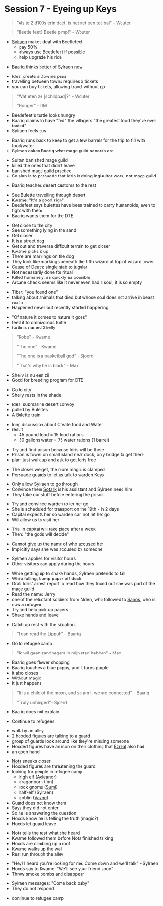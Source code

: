 # Session 7 - Eyeing up Keys

> "Als je 2 d100s erin doet, is het net een teelbal" - Wouter

> "Beetle feet? Beetle pimp!" - Wouter

- [Sylraen](https://bookstack.hemels.me/books/Inquisitors/page/sylraen-morra) makes deal with Beetlefeet
    - pay 50%
    - always use Beetlefeet if possible
    - help upgrade his ride

+ [Baariq](https://bookstack.hemels.me/books/Inquisitors/page/baariq) thinks better of Sylraen now

- Idea: create a Downie pass
- travelling between towns requires x tickets
- you can buy tickets, allowing travel without gp

> "Wat eten ze [schildpad]?" - Wouter
>
> "Honger" - DM

- Beetlefeet's turtle looks hungry
- Baariq claims to have "fed" the villagers "the greatest food they've ever tasted"
- Sylraen feels sus

+ Baariq runs back to keep to get a few barrels for the trip to fill with food/water
+ Sylraen askes Baariq what mage guild accords are

- Sultan banished mage guild
- killed the ones that didn't leave
- banished mage guild practice
- So plan is to persuade that Idris is doing ingisuitor work, not mage guild

+ Baariq teaches desert customs to the rest

- See Bulette travelling through desert
- [Kwame](https://bookstack.hemels.me/books/Inquisitors/page/kwame): "It's a good sign"
- Beetlefeet says bulettes have been trained to carry humanoids, even to fight with them
- Baariq wants them for the DTE

+ Get close to the city
+ See something lying in the sand
+ Get closer
+ It is a street dog
+ Get out and traverse difficult terrain to get closer
+ Kwame picks it up
+ There are markings on the dog
+ They look like markings beneath the fifth wizard at top of wizard tower
+ Cause of Death: single stab to jugular
+ Not necessarily done for ritual
+ Killed humanely, as quickly as possible
+ Arcane check: seems like it never even had a soul, it is so empty

- Tiber: "you found one"
- talking about animals that died but whose soul does not arrive in beast realm
- Happened never but recently started happening

+ "Of nature it comes to nature it goes"
+ feed it to omnivorous turtle
+ turtle is named Shelly

> "Kobe" - Kwame
>
> "The one" - Kwame
>
> "The one is a basketball god" - Sjoerd
>
> "That's why he is black" - Max

- Shelly is nu een zij
- Good for breeding program for DTE

+ Go to city
+ Shelly rests in the shade

- Idea: submarine desert convoy
- pulled by Bulettes
- A Bulette train

+ long discussion about Create food and Water
+ result
    - 45 pound food = 15 food rations
    - 30 gallons water = 75 water rations (1 barrel)

- Try and find prison because Idris will be there
- Prison is tower on small island near dock, only bridge to get there
- plan: just walk up and ask to get Idris free

+ The closer we get, the more magic is clamped
+ Persuade guards to let us talk to warden Keys

- Only allow Sylraen to go through
- Convince them [Sotark](https://bookstack.hemels.me/books/Inquisitors/page/sotark) is his assistant and Sylraen need him
- They take our stuff before entering the prison

+ Try and convince warden to let her go
+ She is scheduled for transport on the 19th - in 2 days
+ Capital expects her so warden can not let her go
+ Will allow us to visit her

- Trial in capital will take place after a week
- Then: "the gods will decide"

+ Cannot give us the name of who accused her
+ Implicitly says she was accused by someone

- Sylraen applies for visitor hours
- Other visitors can apply during the hours

+ While getting up to shake hands, Sylraen pretends to fall
+ While falling, bump paper off desk
+ Grab Idris' arrest report to read how they found out she was part of the mage guild
+ Read the name: Jerry
+ one of the reluctant soldiers from Alden, who followed to [Sanos](https://bookstack.hemels.me/books/Inquisitors/page/sanos), who is now a refugee
+ Try and help pick up papers
+ Shake hands and leave

- Catch up rest with the situation.

> "I can read the Lippuh" - Baariq

- Go to refugee camp

> "Ik wil geen zandnegers in mijn stad hebben" - Max

- Baariq goes flower shopping
- Baariq touches a blue poppy, and it turns purple
- it also closes
- Without magic
- It just happens

> "It is a child of the moon, and so am I, we are connected" - Baariq
>
> "Truly unhinged"- Sjoerd

- Baariq does not explain

+ Continue to refugees

- walk by an alley
- 2 hooded figures are talking to a guard
- group of guards look around like they're missing someone
- Hooded figures have an icon on their clothing that [Ezreal](https://bookstack.hemels.me/books/Inquisitors/page/ezreal) also had
- an open hand

+ [Nota](https://bookstack.hemels.me/books/Inquisitors/page/nota-deef) sneaks closer
+ Hooded figures are threatening the guard
+ looking for people in refugee camp
    - high elf ([Aeleanor](https://bookstack.hemels.me/books/Inquisitors/page/aeleanor))
    - dragonborn (Inn)
    - rock gnome ([Sumi](https://bookstack.hemels.me/books/Inquisitors/page/sumi))
    - half-elf (Sylraen)
    - goblin ([Vayne](https://bookstack.hemels.me/books/Inquisitors/page/vayne))
+ Guard does not know them
+ Says they did not enter
+ So he is answering the question
+ Hoods know he is telling the truth (magic?)
+ Hoods let guard leave

- Nota tells the rest what she heard
- Kwame followed them before Nota finished talking
- Hoods are climbing up a roof
- Kwame walks up the wall
- Rest run through the alley

+ "Hey! I heard you're looking for me. Come down and we'll talk" - Sylraen
+ Hoods say to Kwame: "We'll see your friend soon"
+ Throw smoke bombs and disappear

- Sylraen messages: "Come back baby"
- They do not respond

+ continue to refugee camp
